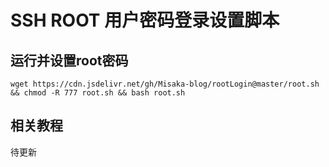# SSH ROOT 用户密码登录设置脚本

## 运行并设置root密码

```shell
wget https://cdn.jsdelivr.net/gh/Misaka-blog/rootLogin@master/root.sh && chmod -R 777 root.sh && bash root.sh
```

## 相关教程

待更新

